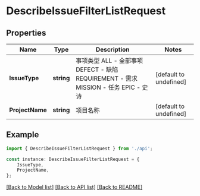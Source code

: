 # DescribeIssueFilterListRequest


## Properties

Name | Type | Description | Notes
------------ | ------------- | ------------- | -------------
**IssueType** | **string** | 事项类型  ALL - 全部事项  DEFECT - 缺陷  REQUIREMENT - 需求  MISSION - 任务  EPIC - 史诗 | [default to undefined]
**ProjectName** | **string** | 项目名称 | [default to undefined]

## Example

```typescript
import { DescribeIssueFilterListRequest } from './api';

const instance: DescribeIssueFilterListRequest = {
    IssueType,
    ProjectName,
};
```

[[Back to Model list]](../README.md#documentation-for-models) [[Back to API list]](../README.md#documentation-for-api-endpoints) [[Back to README]](../README.md)
